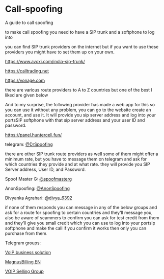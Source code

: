 # Call-spoofing
A guide to call spoofing 

to make call spoofing you need to have a SIP trunk and a softphone to log into 

you can find SIP trunk providers on the internet but if you want to use these providers you might have to set them up on your own.

https://www.avoxi.com/india-sip-trunk/

https://calltrading.net

https://vonage.com

there are various route providers to A to Z countries but one of the best I liked are given below

And to my surprise, the following provider has made a web app for this so you can use it without any problem, you can go to the website create an account, and use it.
It will provide you sip server address and log into your portsSIP softphone with that sip server address and your user ID and password.

https://panel.huntercell.fun/ 

telegram: [@DrSpoofing](https://t.me/DrSpoofing)


there are other SIP trunk route providers as well some of them might offer a minimum rate, but you have to message them on telegram and ask for which countries they provide and at what rate.
they will provide you SIP Server address, User ID, and Password.

Spoof Master G: [@spoofmasterg](https://t.me/spoofmasterg)

AnonSpoofing: [@AnonSpoofing](https://t.me/AnonSpoofing)

Divyanka Agrahari: [@divya_6392](https://t.me/DrSpoofing)


if none of them responds you can message in any of the below groups and ask for a route for spoofing to certain countries and they'll message you, also be aware of scammers to confirm you can ask for test credit from them and they'll give you small credit which you can use to log into your portsip softphone and make the call if you confirm it works then only you can purchase from them. 

Telegram groups: 

[VoIP business solution](https://t.me/voip_business_solutions)

[MagnusBilling EN](https://t.me/joinchat/NXwoZRPGpG6rPqp3yssLzQ)

[VOIP Selling Group](https://t.me/+YsZ9rVZmCzJlZGI1)

